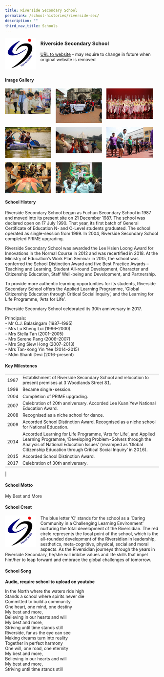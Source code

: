 ```yaml
---
title: Riverside Secondary School
permalink: /school-histories/riverside-sec/
description: ""
third_nav_title: Schools
---
```

<img src="/images/rsssec1.jpg" style="width:20%;margin-right:15px;" align = "left">

### **Riverside Secondary School**
[URL to website](https://riversidesec.moe.edu.sg/) - may require to change in future when original website is removed

<br clear="left">

#### **Image Gallery**

<p><a href="/images/rsssec2.jpg">  
<img src="/images/rsssec2.jpg" style="width:30%;margin-right:15px;" align = "left">
</a></p>

<p><a href="/images/rsssec3.jpg">  
<img src="/images/rsssec3.jpg" style="width:30%;margin-right:15px;" align = "left">
</a></p>

<p><a href="/images/rsssec4.jpg">  
<img src="/images/rsssec4.jpg" style="width:30%;margin-right:15px;" align = "left">
</a></p>

<br clear="left">

<p><a href="/images/rsssec5.jpg">  
<img src="/images/rsssec5.jpg" style="width:30%;margin-right:15px;" align = "left">
</a></p>

<p><a href="/images/rsssec6.jpg">  
<img src="/images/rsssec6.jpg" style="width:30%;margin-right:15px;" align = "left">
</a></p>

<p><a href="/images/rsssec7.jpg">  
<img src="/images/rsssec7.jpg" style="width:30%;margin-right:15px;" align = "left">
</a></p>

<br clear="left">

<p><a href="/images/rsssec8.jpg">  
<img src="/images/rsssec8.jpg" style="width:30%;margin-right:15px;" align = "left">
</a></p>

<p><a href="/images/rsssec9.jpg">  
<img src="/images/rsssec9.jpg" style="width:30%;margin-right:15px;" align = "left">
</a></p>

<br clear="left">

#### **School History**
Riverside Secondary School began as Fuchun Secondary School in 1987 and moved into its present site on 21 December 1987. The school was declared open on 17 July 1990. That year, its first batch of General Certificate of Education N- and O-Level students graduated. The school operated as single-session from 1999. In 2004, Riverside Secondary School completed PRIME upgrading.

Riverside Secondary School was awarded the Lee Hsien Loong Award for Innovations in the Normal Course in 2012 and was recertified in 2018. At the Ministry of Education’s Work Plan Seminar in 2015, the school was conferred the School Distinction Award and five Best Practice Awards – Teaching and Learning, Student All-round Development, Character and Citizenship Education, Staff Well-being and Development, and Partnership.

To provide more authentic learning opportunities for its students, Riverside Secondary School offers the Applied Learning Programme, ‘Global Citizenship Education through Critical Social Inquiry’, and the Learning for Life Programme, ‘Arts for Life’.

Riverside Secondary School celebrated its 30th anniversary in 2017.

Principals:<br>
\- Mr O.J. Balasingam (1987–1995)<br>
\- Mrs Lu Kheng Lui (1996–2000)<br>
\- Mrs Stella Tan (2001–2005)<br>
\- Mrs Serene Pang (2006–2007)<br>
\- Mrs Sng Siew Hong (2007–2013)<br>
\- Mrs Tan-Kong Yin Yee (2014–2015)<br>
\- Mdm Shanti Devi (2016–present)

#### **Key Milestones**

|  |  |
|:---:|---|
| 1987 | Establishment of Riverside Secondary School and relocation to present premises at 3 Woodlands Street 81. |
| 1999 | Became single-session. |
| 2004 | Completion of PRIME upgrading. |
| 2007 | Celebration of 20th anniversary. Accorded Lee Kuan Yew National Education Award. |
| 2008 | Recognised as a niche school for dance. |
| 2009 | Accorded School Distinction Award. Recognised as a niche school for National Education. |
| 2014 | Accorded Learning for Life Programme, ‘Arts for Life’, and Applied Learning Programme, ‘Developing Problem-Solvers through the Analysis of National Education Issues’ (revamped as ‘Global Citizenship Education through Critical Social Inquiry’ in 2016). |
| 2015 | Accorded School Distinction Award. |
| 2017 | Celebration of 30th anniversary. |
|

#### **School Motto**
My Best and More

#### **School Crest**
<img src="/images/rsssec1.jpg" style="width:20%;margin-right:15px;" align = "left">

The blue letter ‘C’ stands for the school as a ‘Caring Community in a Challenging Learning Environment’ nurturing the total development of the Riversidian. The red circle represents the focal point of the school, which is the all-rounded development of the Riversidian in leadership, aesthetics, meta-cognitive, physical, social and moral aspects. As the Riversidian journeys through the years in Riverside Secondary, he/she will imbibe values and life skills that impel him/her to leap forward and embrace the global challenges of tomorrow.

#### **School Song**
**Audio, require school to upload on youtube**

In the North where the waters ride high<br>
Stands a school where spirits never die<br>
Committed to build a community<br>
One heart, one mind, one destiny<br>
My best and more,<br>
Believing in our hearts and will<br>
My best and more,<br>
Striving until time stands still<br>
Riverside, far as the eye can see<br>
Making dreams turn into reality<br>
Together in perfect harmony<br>
One will, one road, one eternity<br>
My best and more,<br>
Believing in our hearts and will<br>
My best and more,<br>
Striving until time stands still